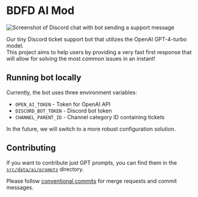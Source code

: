 # BDFD AI Mod

![Screenshot of Discord chat with bot sending a support message](/media/bot_responding.png?raw=true)

Our tiny Discord ticket support bot that utilizes the OpenAI GPT-4-turbo model. \
This project aims to help users by providing a very fast first response that will allow for solving the most common issues in an instant!

## Running bot locally

Currently, the bot uses three environment variables:
- `OPEN_AI_TOKEN` - Token for OpenAI API
- `DISCORD_BOT_TOKEN` - Discord bot token
- `CHANNEL_PARENT_ID` - Channel category ID containing tickets

In the future, we will switch to a more robust configuration solution.

## Contributing

If you want to contribute just GPT prompts, you can find them in the [`src/data/ai/prompts`](src/data/ai/prompts) directory.

Please follow [conventional commits](https://www.conventionalcommits.org/en/v1.0.0/) for merge requests and commit messages.
